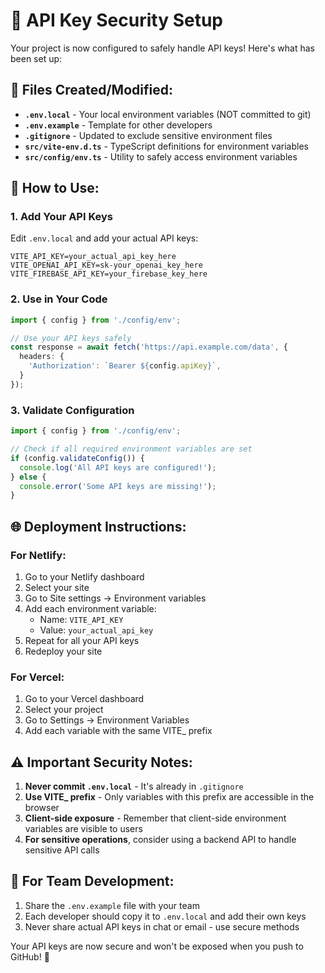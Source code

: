 # 🔐 API Key Security Setup

Your project is now configured to safely handle API keys! Here's what has been set up:

## 📁 Files Created/Modified:

- **`.env.local`** - Your local environment variables (NOT committed to git)
- **`.env.example`** - Template for other developers
- **`.gitignore`** - Updated to exclude sensitive environment files
- **`src/vite-env.d.ts`** - TypeScript definitions for environment variables
- **`src/config/env.ts`** - Utility to safely access environment variables

## 🚀 How to Use:

### 1. Add Your API Keys
Edit `.env.local` and add your actual API keys:
```
VITE_API_KEY=your_actual_api_key_here
VITE_OPENAI_API_KEY=sk-your_openai_key_here
VITE_FIREBASE_API_KEY=your_firebase_key_here
```

### 2. Use in Your Code
```typescript
import { config } from './config/env';

// Use your API keys safely
const response = await fetch('https://api.example.com/data', {
  headers: {
    'Authorization': `Bearer ${config.apiKey}`,
  }
});
```

### 3. Validate Configuration
```typescript
import { config } from './config/env';

// Check if all required environment variables are set
if (config.validateConfig()) {
  console.log('All API keys are configured!');
} else {
  console.error('Some API keys are missing!');
}
```

## 🌐 Deployment Instructions:

### For Netlify:
1. Go to your Netlify dashboard
2. Select your site
3. Go to Site settings → Environment variables
4. Add each environment variable:
   - Name: `VITE_API_KEY`
   - Value: `your_actual_api_key`
5. Repeat for all your API keys
6. Redeploy your site

### For Vercel:
1. Go to your Vercel dashboard
2. Select your project
3. Go to Settings → Environment Variables
4. Add each variable with the same VITE_ prefix

## ⚠️ Important Security Notes:

1. **Never commit `.env.local`** - It's already in `.gitignore`
2. **Use VITE_ prefix** - Only variables with this prefix are accessible in the browser
3. **Client-side exposure** - Remember that client-side environment variables are visible to users
4. **For sensitive operations**, consider using a backend API to handle sensitive API calls

## 🔄 For Team Development:

1. Share the `.env.example` file with your team
2. Each developer should copy it to `.env.local` and add their own keys
3. Never share actual API keys in chat or email - use secure methods

Your API keys are now secure and won't be exposed when you push to GitHub! 🎉
